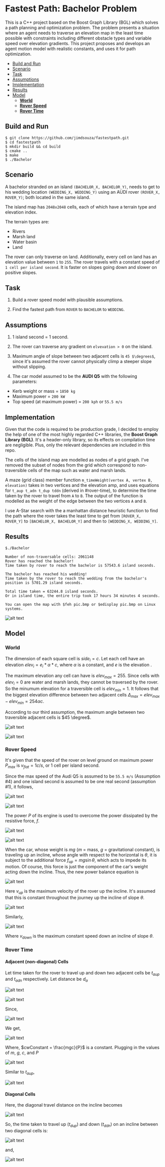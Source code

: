 # Fastest Path: Bachelor Problem

This is a C++ project based on the Boost Graph Library (BGL) which solves a path planning and optimization problem. The problem presents a situation where an agent needs to traverse an elevation map in the least time possible with constraints including different obstacle types and variable speed over elevation gradients. This project proposes and develops an agent motion model with realistic constants, and uses it for path optimization.


<!-- TOC -->

- [Build and Run](#build-and-run)
- [Scenario](#scenario)
- [Task](#task)
- [Assumptions](#assumptions)
- [Implementation](#implementation)
- [Results](#results)
- [Model](#model)
    - [**World**](#world)
    - [**Rover Speed**](#rover-speed)
    - [**Rover Time**](#rover-time)

<!-- /TOC -->
## Build and Run
```
$ git clone https://github.com/jimdsouza/fastestpath.git
$ cd fastestpath
$ mkdir build && cd build
$ cmake ..
$ make
$ ./Bachelor
```

## Scenario

A bachelor stranded on an island `(BACHELOR_X, BACHELOR_Y)`, needs to get to his wedding location `(WEDDING_X, WEDDING_Y)` using an AUDI rover `(ROVER_X, ROVER_Y)`; both located in the same island.

The island map has `2048x2048` cells, each of which have a terrain type and elevation index.

The terrain types are:
* Rivers
* Marsh land
* Water basin
* Land

The rover can only traverse on land. Additionally, every cell on land has an elevation value between `1` to `255`. The rover travels with a constant speed of `1 cell per island second`. It is faster on slopes going down and slower on positive slopes.

## Task

1. Build a rover speed model with plausible assumptions.

2. Find the fastest path from `ROVER` to `BACHELOR` to `WEDDING`.

## Assumptions

1. 1 island second = 1 second.

2. The rover can traverse any gradient on `elvevation > 0` on the island.

3. Maximum angle of slope between two adjacent cells is `45 $\degrees$`, since it's assumed the rover cannot physically climp a steeper slope without slipping.

4. The car model assumed to be the **AUDI Q5** with the following parameters:
  * Kerb weight or mass = `1850 kg`
  * Maximum power = `200 kW`
  * Top speed (at maximum power) = `200 kph` or `55.5 m/s`

## Implementation

Given that the code is required to be production grade, I decided to employ the help of one of the most highly regarded C++ libraries, the **Boost Graph Library (BGL)**. It's a header-only library, so its effects on compilation time are negligible. Plus, only the relevant dependencies are included in this repo.

The cells of the island map are modelled as nodes of a grid graph. I've removed the subset of nodes  from the grid which correspond to non-traversible cells of the map such as water and marsh lands.

A maze (grid class) member function `m_timeWeight(vertex A, vertex B, elevation)` takes in two vertices and the elevation amp, and uses equations for `t_aup t_adn t_dup tddn` (derived in #rover-time), to determine the time taken by the rover to travel from `A` to `B`. The output of the function is modelled as the weight of the edge between the two vertices `A` and `B`.

I use A-Star search with the a manhattan distance heuristic function to find the path where the rover takes the least time to get from `[ROVER_X, ROVER_Y]` to `[BACHELOR_X, BACHELOR_Y]` and then to `[WEDDING_X, WEDDING_Y]`.

## Results

```
$./Bachelor

Number of non-traversable cells: 2061148
Rover has reached the bachelor!
Time taken by rover to reach the bachelor is 57543.6 island seconds.

The bachelor has reached his wedding!
Time taken by the rover to reach the wedding from the bachelor's position is 5701.29 island seconds.

Total time taken = 63244.8 island seconds.
Or in island time, the entire trip took 17 hours 34 minutes 4 seconds.

You can open the map with $feh pic.bmp or $edisplay pic.bmp on Linux systems.

```
![alt text](fastestPath.bmp "Fastest Path")


## Model

### **World**

The dimension of each square cell is $side_i = c$. Let each cell have an elevation $elev_i = e_i * \alpha * c$, where $\alpha$ is a constant, and $e$ is the elevation  . 

The maximum elevation any cell can have is $elev_{max} = 255$. Since cells with $elev_i = 0$ are water and marsh lands, they cannot be traversed by the rover. So the minumum elevation for a traversible cell is $elev_{min} = 1$. It follows that the biggest elevation difference between two adjacent cells $\Delta_{max} = elev_{max} - elev_{min} = 254 \alpha c$.

According to our third assumption, the maximum angle between two traversible adjacent cells is $45 \degree$. 


![alt text](assets/equation_gifs/1.gif)

![alt text](assets/equation_gifs/2.gif)





### **Rover Speed**

It's given that the speed of the rover on level ground on maximum power $P_{max}$ is $v_{flat} = 1 c/s$, or 1 cell per island second.

Since the max speed of the Audi Q5 is assumed to be `55.5 m/s` (Assumption #4) and one island second is assumed to be one real second (assumption #1), it follows,

![alt text](assets/equation_gifs/3.gif)

![alt text](assets/equation_gifs/4.gif)



The power $P$ of its engine is used to overcome the power dissipated by the resistive force, $f$.

![alt text](assets/equation_gifs/5.gif)

![alt text](assets/equation_gifs/6.gif)


When the car, whose weight is $mg$ ($m$ = mass, $g$ = gravitational constant), is traveling up an incline, whose angle with respect to the horizontal is $\theta$, it is subject to the additional force  $f_{up}= mg \sin\theta$, which acts to impede its motion. Of course, this force is just the component of the car's weight acting down the incline. Thus, the new power balance equation is

![alt text](assets/equation_gifs/7.gif)



Here $v_{up}$ is the maximum velocity of the rover up the incline. It's assumed that this is constant throughout the journey up the incline of slope $\theta$.

![alt text](assets/equation_gifs/8.gif)





Similarly,

![alt text](assets/equation_gifs/9.gif)



Where $v_{down}$ is the maximum constant speed down an incline of slope $\theta$.

### **Rover Time**

#### Adjacent (non-diagonal) Cells

Let time taken for the rover to travel up and down two adjacent cells be $t_{aup}$ and $t_{adn}$ respectively. Let distance be $d_{a}$

![alt text](assets/equation_gifs/10.gif)

![alt text](assets/equation_gifs/11.gif)



Since, 

![alt text](assets/equation_gifs/12.gif)


We get,

![alt text](assets/equation_gifs/13.gif)


Where, $cwConstant = \frac{mgc}{P}$ is a constant. Plugging in the values of $m$, $g$, $c$, and $P$

![alt text](assets/equation_gifs/14.gif)


Similar to $t_{aup}$,

![alt text](assets/equation_gifs/15.gif)



#### Diagonal Cells

Here, the diagonal travel distance on the incline becomes

![alt text](assets/equation_gifs/16.gif)


So, the time taken to travel up ($t_{dup}$) and down ($t_{ddn}$) on an incline between two diagonal cells is:

![alt text](assets/equation_gifs/17.gif)


and,

![alt text](assets/equation_gifs/18.gif)


